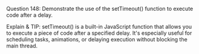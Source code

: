 Question 148: Demonstrate the use of the setTimeout() function to execute code after a delay.

Explain & TIP: setTimeout() is a built-in JavaScript function that allows you to execute a piece of code after a specified delay. It's especially useful for scheduling tasks, animations, or delaying execution without blocking the main thread.

